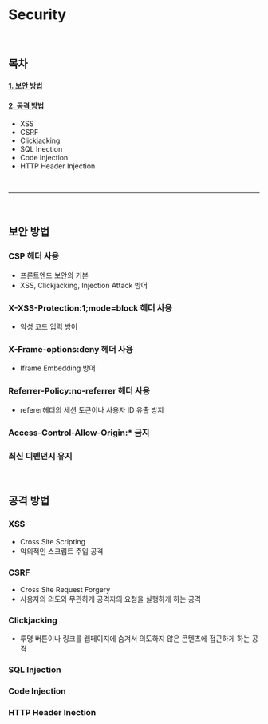 # Security

<br>

## 목차

#### [1. 보안 방법](#보안-방법)

#### [2. 공격 방법](#공격-방법)

- XSS
- CSRF
- Clickjacking
- SQL Inection
- Code Injection
- HTTP Header Injection

<br>

---

<br>

## 보안 방법

### CSP 헤더 사용

- 프론트엔드 보안의 기본
- XSS, Clickjacking, Injection Attack 방어

### X-XSS-Protection:1;mode=block 헤더 사용

- 악성 코드 입력 방어

### X-Frame-options:deny 헤더 사용

- Iframe Embedding 방어

### Referrer-Policy:no-referrer 헤더 사용

- referer헤더의 세션 토큰이나 사용자 ID 유출 방지

### Access-Control-Allow-Origin:\* 금지

### 최신 디펜던시 유지

<br>

## 공격 방법

### XSS

- Cross Site Scripting
- 악의적인 스크립트 주입 공격

### CSRF

- Cross Site Request Forgery
- 사용자의 의도와 무관하게 공격자의 요청을 실행하게 하는 공격

### Clickjacking

- 투명 버튼이나 링크를 웹페이지에 숨겨서 의도하지 않은 콘텐츠에 접근하게 하는 공격

### SQL Injection

### Code Injection

### HTTP Header Inection

<br>

